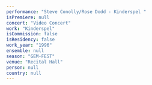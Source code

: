 ```yaml
---
performance: "Steve Conolly/Rose Dodd - Kinderspel "
isPremiere: null
concert: "Video Concert"
work: "Kinderspel"
isCommission: false
isResidency: false
work_year: "1996"
ensemble: null
season: "GEM-FEST"
venue: "Recital Hall"
person: null
country: null
---
```


